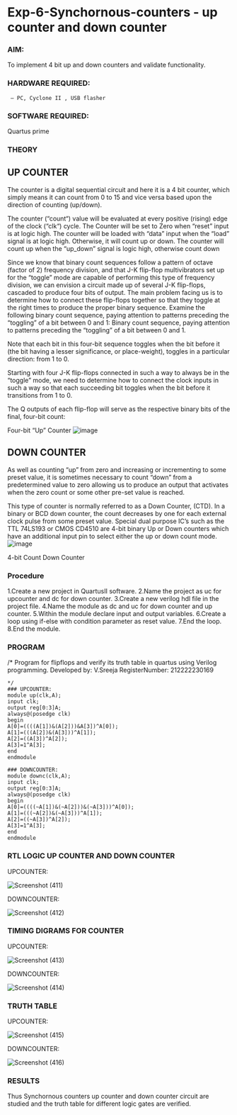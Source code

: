 # Exp-6-Synchornous-counters - up counter and down counter 
### AIM: 
To implement 4 bit up and down counters and validate  functionality.
### HARDWARE REQUIRED:  
     – PC, Cyclone II , USB flasher
### SOFTWARE REQUIRED:  
Quartus prime
### THEORY 

## UP COUNTER 
The counter is a digital sequential circuit and here it is a 4 bit counter, which simply means it can count from 0 to 15 and vice versa based upon the direction of counting (up/down). 

The counter (“count“) value will be evaluated at every positive (rising) edge of the clock (“clk“) cycle.
The Counter will be set to Zero when “reset” input is at logic high.
The counter will be loaded with “data” input when the “load” signal is at logic high. Otherwise, it will count up or down.
The counter will count up when the “up_down” signal is logic high, otherwise count down

Since we know that binary count sequences follow a pattern of octave (factor of 2) frequency division, and that J-K flip-flop multivibrators set up for the “toggle” mode are capable of performing this type of frequency division, we can envision a circuit made up of several J-K flip-flops, cascaded to produce four bits of output.
The main problem facing us is to determine how to connect these flip-flops together so that they toggle at the right times to produce the proper binary sequence.
Examine the following binary count sequence, paying attention to patterns preceding the “toggling” of a bit between 0 and 1:
Binary count sequence, paying attention to patterns preceding the “toggling” of a bit between 0 and 1.

Note that each bit in this four-bit sequence toggles when the bit before it (the bit having a lesser significance, or place-weight), toggles in a particular direction: from 1 to 0.



 
 

Starting with four J-K flip-flops connected in such a way to always be in the “toggle” mode, we need to determine how to connect the clock inputs in such a way so that each succeeding bit toggles when the bit before it transitions from 1 to 0.

The Q outputs of each flip-flop will serve as the respective binary bits of the final, four-bit count:

 
 

Four-bit “Up” Counter
![image](https://user-images.githubusercontent.com/36288975/169644758-b2f4339d-9532-40c5-af40-8f4f8c942e2c.png)



## DOWN COUNTER 

As well as counting “up” from zero and increasing or incrementing to some preset value, it is sometimes necessary to count “down” from a predetermined value to zero allowing us to produce an output that activates when the zero count or some other pre-set value is reached.

This type of counter is normally referred to as a Down Counter, (CTD). In a binary or BCD down counter, the count decreases by one for each external clock pulse from some preset value. Special dual purpose IC’s such as the TTL 74LS193 or CMOS CD4510 are 4-bit binary Up or Down counters which have an additional input pin to select either the up or down count mode.
![image](https://user-images.githubusercontent.com/36288975/169644844-1a14e123-7228-4ed8-81a9-eb937dff4ac8.png)


4-bit Count Down Counter
### Procedure
1.Create a new project in QuartusII software.
2.Name the project as uc for upcounter and dc for down counter. 
3.Create a new verilog hdl file in the project file. 
4.Name the module as dc and uc for down counter and up counter. 
5.Within the module declare input and output variables. 
6.Create a loop using if-else with condition parameter as reset value.
7.End the loop. 
8.End the module.



### PROGRAM 
/*
Program for flipflops  and verify its truth table in quartus using Verilog programming.
Developed by: V.Sreeja
RegisterNumber:  212222230169
```
*/
### UPCOUNTER:
module up(clk,A);
input clk;
output reg[0:3]A;
always@(posedge clk)
begin
A[0]=((((A[1])&(A[2]))&A[3])^A[0]);
A[1]=(((A[2])&(A[3]))^A[1]);
A[2]=((A[3])^A[2]);
A[3]=1^A[3];
end
endmodule

### DOWNCOUNTER:
module downc(clk,A);
input clk;
output reg[0:3]A;
always@(posedge clk)
begin
A[0]=((((~A[1])&(~A[2]))&(~A[3]))^A[0]);
A[1]=(((~A[2])&(~A[3]))^A[1]);
A[2]=((~A[3])^A[2]);
A[3]=1^A[3];
end
endmodule
```


### RTL LOGIC UP COUNTER AND DOWN COUNTER  

UPCOUNTER:

![Screenshot (411)](https://github.com/VelasiriSreeja/Exp-7-Synchornous-counters-/assets/118344328/58630163-7720-4059-9c82-2c560656b5d8)

DOWNCOUNTER:

![Screenshot (412)](https://github.com/VelasiriSreeja/Exp-7-Synchornous-counters-/assets/118344328/6a84b75c-d995-45b9-b9af-e08beeafb414)



### TIMING DIGRAMS FOR COUNTER  

UPCOUNTER:

![Screenshot (413)](https://github.com/VelasiriSreeja/Exp-7-Synchornous-counters-/assets/118344328/58045e52-09e8-4a46-97c9-80cf281d95c1)

DOWNCOUNTER:

![Screenshot (414)](https://github.com/VelasiriSreeja/Exp-7-Synchornous-counters-/assets/118344328/9e9e2bce-14aa-4342-967b-5382cdba34ed)


### TRUTH TABLE 

UPCOUNTER:

![Screenshot (415)](https://github.com/VelasiriSreeja/Exp-7-Synchornous-counters-/assets/118344328/464df869-2751-443b-af3e-044eaa22862a)

DOWNCOUNTER:

![Screenshot (416)](https://github.com/VelasiriSreeja/Exp-7-Synchornous-counters-/assets/118344328/52bf34d8-bddb-4c1c-b2eb-7fa3fd205d79)


### RESULTS 
Thus Synchornous counters up counter and down counter circuit are studied and the truth table for different logic gates are verified.
